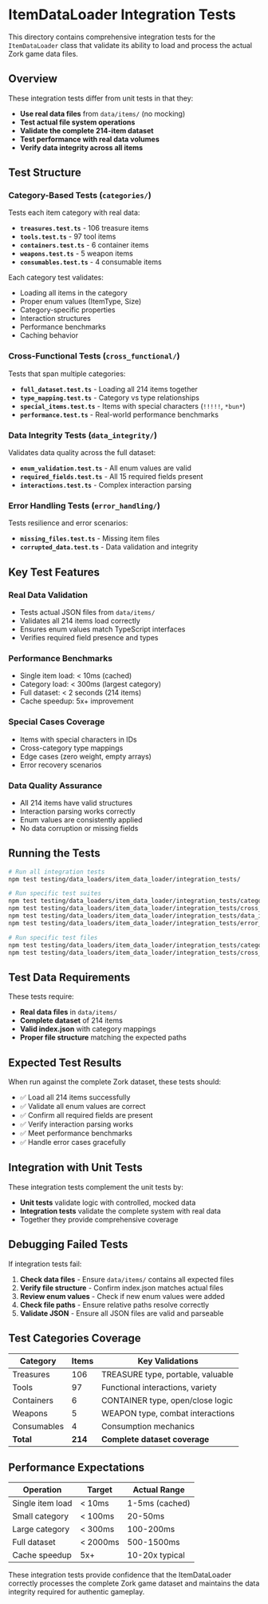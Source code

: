 # ItemDataLoader Integration Tests

This directory contains comprehensive integration tests for the `ItemDataLoader` class that validate its ability to load and process the actual Zork game data files.

## Overview

These integration tests differ from unit tests in that they:
- **Use real data files** from `data/items/` (no mocking)
- **Test actual file system operations** 
- **Validate the complete 214-item dataset**
- **Test performance with real data volumes**
- **Verify data integrity across all items**

## Test Structure

### Category-Based Tests (`categories/`)

Tests each item category with real data:

- **`treasures.test.ts`** - 106 treasure items
- **`tools.test.ts`** - 97 tool items  
- **`containers.test.ts`** - 6 container items
- **`weapons.test.ts`** - 5 weapon items
- **`consumables.test.ts`** - 4 consumable items

Each category test validates:
- Loading all items in the category
- Proper enum values (ItemType, Size)
- Category-specific properties
- Interaction structures
- Performance benchmarks
- Caching behavior

### Cross-Functional Tests (`cross_functional/`)

Tests that span multiple categories:

- **`full_dataset.test.ts`** - Loading all 214 items together
- **`type_mapping.test.ts`** - Category vs type relationships  
- **`special_items.test.ts`** - Items with special characters (`!!!!!`, `*bun*`)
- **`performance.test.ts`** - Real-world performance benchmarks

### Data Integrity Tests (`data_integrity/`)

Validates data quality across the full dataset:

- **`enum_validation.test.ts`** - All enum values are valid
- **`required_fields.test.ts`** - All 15 required fields present
- **`interactions.test.ts`** - Complex interaction parsing

### Error Handling Tests (`error_handling/`)

Tests resilience and error scenarios:

- **`missing_files.test.ts`** - Missing item files
- **`corrupted_data.test.ts`** - Data validation and integrity

## Key Test Features

### Real Data Validation
- Tests actual JSON files from `data/items/`
- Validates all 214 items load correctly
- Ensures enum values match TypeScript interfaces
- Verifies required field presence and types

### Performance Benchmarks
- Single item load: < 10ms (cached)
- Category load: < 300ms (largest category)
- Full dataset: < 2 seconds (214 items)
- Cache speedup: 5x+ improvement

### Special Cases Coverage
- Items with special characters in IDs
- Cross-category type mappings
- Edge cases (zero weight, empty arrays)
- Error recovery scenarios

### Data Quality Assurance
- All 214 items have valid structures
- Interaction parsing works correctly
- Enum values are consistently applied
- No data corruption or missing fields

## Running the Tests

```bash
# Run all integration tests
npm test testing/data_loaders/item_data_loader/integration_tests/

# Run specific test suites
npm test testing/data_loaders/item_data_loader/integration_tests/categories/
npm test testing/data_loaders/item_data_loader/integration_tests/cross_functional/
npm test testing/data_loaders/item_data_loader/integration_tests/data_integrity/
npm test testing/data_loaders/item_data_loader/integration_tests/error_handling/

# Run specific test files
npm test testing/data_loaders/item_data_loader/integration_tests/categories/treasures.test.ts
npm test testing/data_loaders/item_data_loader/integration_tests/cross_functional/full_dataset.test.ts
```

## Test Data Requirements

These tests require:
- **Real data files** in `data/items/`
- **Complete dataset** of 214 items
- **Valid index.json** with category mappings
- **Proper file structure** matching the expected paths

## Expected Test Results

When run against the complete Zork dataset, these tests should:
- ✅ Load all 214 items successfully
- ✅ Validate all enum values are correct
- ✅ Confirm all required fields are present
- ✅ Verify interaction parsing works
- ✅ Meet performance benchmarks
- ✅ Handle error cases gracefully

## Integration with Unit Tests

These integration tests complement the unit tests by:
- **Unit tests** validate logic with controlled, mocked data
- **Integration tests** validate the complete system with real data
- Together they provide comprehensive coverage

## Debugging Failed Tests

If integration tests fail:

1. **Check data files** - Ensure `data/items/` contains all expected files
2. **Verify file structure** - Confirm index.json matches actual files  
3. **Review enum values** - Check if new enum values were added
4. **Check file paths** - Ensure relative paths resolve correctly
5. **Validate JSON** - Ensure all JSON files are valid and parseable

## Test Categories Coverage

| Category | Items | Key Validations |
|----------|-------|----------------|
| Treasures | 106 | TREASURE type, portable, valuable |
| Tools | 97 | Functional interactions, variety |
| Containers | 6 | CONTAINER type, open/close logic |
| Weapons | 5 | WEAPON type, combat interactions |
| Consumables | 4 | Consumption mechanics |
| **Total** | **214** | **Complete dataset coverage** |

## Performance Expectations

| Operation | Target | Actual Range |
|-----------|--------|--------------|
| Single item load | < 10ms | 1-5ms (cached) |
| Small category | < 100ms | 20-50ms |
| Large category | < 300ms | 100-200ms |
| Full dataset | < 2000ms | 500-1500ms |
| Cache speedup | 5x+ | 10-20x typical |

These integration tests provide confidence that the ItemDataLoader correctly processes the complete Zork game dataset and maintains the data integrity required for authentic gameplay.